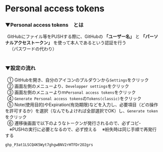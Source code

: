 # Personal access tokens

### ▼Personal access tokens　とは
&ensp;GitHubにファイル等をPUSHする際に、GitHubの **「ユーザー名」** と **「パーソナルアクセストークン」** を使って本人であるという認証を行う<br>
&ensp;　（パスワードの代わり）<br>
<br>
### ▼設定の流れ
&ensp;① GitHubを開き、自分のアイコンのプルダウンから`Settings`をクリック<br>
&ensp;② 画面左側のメニューより、`Developper settings`をクリック<br>
&ensp;③ 画面左側のメニューよりｍ`Personal access tokens`をクリック<br>
&ensp;④ `Generate Personal access tokens`の`Tokens(classic)`をクリック<br>
&ensp;⑤ Note(使用目的)やExpiration(有効期限)などを入力し、必要項目（どの操作を許可するか）を選択（なんでもよければ全部選択でOK）し、`Generate token`をクリック<br>
&ensp;⑥ 遷移後画面で以下のようなトークンが発行されるので、必ずコピ-　<br>
&ensp;&ensp;※PUSHの実行に必要となるので、必ず控える
&ensp;&ensp;※紛失時は同じ手順で再発行する
```
ghp_P3at1LSCQ4K5Wyt7ghgwBNV2rHTFDr2O2grs
```
<br>

